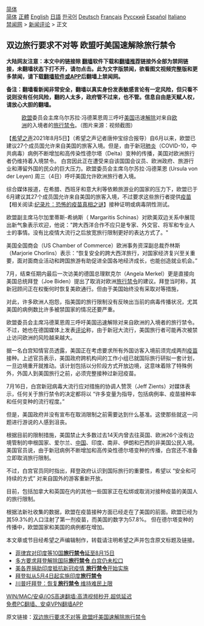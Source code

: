  <!-- 面包屑导航 --> <div class="breadcrumb"><!-- GTranslate: https://gtranslate.io/ -->  <div class="switcher notranslate">  <div class="selected">  <a href="#" onclick="return false;"> 简体</a>  </div>  <div class="option">  <a href="https://www.bannedbook.org" onclick="doGTranslate('zh-CN|zh-CN');jQuery('div.switcher div.selected a').html(jQuery(this).html());return false;" title="简体中文" class="nturl selected"> 简体</a>  <a href="https://www.bannedbook.org/zh-tw/" onclick="doGTranslate('zh-CN|zh-TW');jQuery('div.switcher div.selected a').html(jQuery(this).html());return false;" title="繁體中文" class="nturl"> 正體</a>  <a href="https://www.bannedbook.org/en/" onclick="doGTranslate('zh-CN|en');jQuery('div.switcher div.selected a').html(jQuery(this).html());return false;" title="English" class="nturl"> English</a>  <a href="https://www.bannedbook.org/ja/" onclick="doGTranslate('zh-CN|ja');jQuery('div.switcher div.selected a').html(jQuery(this).html());return false;" title="日本語" class="nturl"> 日語</a>  <a href="https://www.bannedbook.org/ko/" onclick="doGTranslate('zh-CN|ko');jQuery('div.switcher div.selected a').html(jQuery(this).html());return false;" title="한국어" class="nturl"> 한국어</a>  <a href="https://www.bannedbook.org/de/" onclick="doGTranslate('zh-CN|de');jQuery('div.switcher div.selected a').html(jQuery(this).html());return false;" title="Deutsch" class="nturl"> Deutsch</a>  <a href="https://www.bannedbook.org/fr/" onclick="doGTranslate('zh-CN|fr');jQuery('div.switcher div.selected a').html(jQuery(this).html());return false;" title="Français" class="nturl"> Français</a>  <a href="https://www.bannedbook.org/ru/" onclick="doGTranslate('zh-CN|ru');jQuery('div.switcher div.selected a').html(jQuery(this).html());return false;" title="Русский" class="nturl"> Русский</a>  <a href="https://www.bannedbook.org/es/" onclick="doGTranslate('zh-CN|es');jQuery('div.switcher div.selected a').html(jQuery(this).html());return false;" title="Español" class="nturl"> Español</a>  <a href="https://www.bannedbook.org/it/" onclick="doGTranslate('zh-CN|it');jQuery('div.switcher div.selected a').html(jQuery(this).html());return false;" title="Italiano" class="nturl"> Italiano</a>  </div>  </div>      <div class='breadcrumb-sub'><!-- Breadcrumb NavXT 6.3.0 --> <a href="https://www.bannedbook.org/" class="home">禁闻网</a> &gt; <a href="https://www.bannedbook.org/bnews/comments/" class="category">新闻评论</a> &gt; 正文</div></div><h2>双边旅行要求不对等 欧盟吁美国速解除旅行禁令</h2> <p class="notice"><b>大陆网友注意：本文中的链接除 <a href="https://github.com/bannedbook/fanqiang" >翻墙</a>软件下载和<a href="https://github.com/killgcd/justmysocks/blob/master/README.md">翻墙推荐</a>链接外全部为禁网链接，未翻墙状态下打不开，请勿点击。此为文字版禁闻，欲看图文视频完整版和更多禁闻，请下载<a href="https://github.com/bannedbook/fanqiang">翻墙软件或APP</a>后翻墙上禁闻网。</p><p>备注：翻墙看新闻非常安全，翻墙以真实身份发表敏感言论有一定风险，但只看不说则没有任何风险，翻的人太多，政府管不过来，也不管。信息自由是天赋人权，请放心大胆的翻墙。</b></p>  <div class="entry"> <figure><figcaption><a href="https://www.bannedbook.org/bnews/tag/%e6%ac%a7%e7%9b%9f/" class="st_tag internal_tag" rel="tag" title="标签 欧盟 下的日志">欧盟</a>委员会主席乌尔苏拉·冯德莱恩周三呼吁<a href="https://www.bannedbook.org/bnews/tag/%e7%be%8e%e5%9b%bd/" class="st_tag internal_tag" rel="tag" title="标签 美国 下的日志">美国</a>迅速<a href="https://www.bannedbook.org/bnews/tag/%E8%A7%A3%E9%99%A4/" class="st_tag internal_tag" rel="tag" title="标签 解除 下的日志">解除</a>对来自<a href="https://www.bannedbook.org/bnews/tag/%e6%ac%a7%e6%b4%b2/" class="st_tag internal_tag" rel="tag" title="标签 欧洲 下的日志">欧洲</a>的入境者的<a href="https://www.bannedbook.org/bnews/tag/%E6%97%85%E8%A1%8C/" class="st_tag internal_tag" rel="tag" title="标签 旅行 下的日志">旅行</a><a href="https://www.bannedbook.org/bnews/tag/%E7%A6%81%E4%BB%A4/" class="st_tag internal_tag" rel="tag" title="标签 禁令 下的日志">禁令</a>。（图片来源：视频截图）</figcaption></figure> <p>【<span class='wp_keywordlink_affiliate'><a href="https://www.soundofhope.org" title="希望之声" target="_blank">希望之声</a></span>2021年8月5日】（希望之声记者唐仲宝综合报导）自6月以来，欧盟已建议27个成员国允许来自美国的旅客入境。但是，由于新冠<a href="https://www.bannedbook.org/bnews/tag/%e8%82%ba%e7%82%8e/" class="st_tag internal_tag" rel="tag" title="标签 肺炎 下的日志">肺炎</a>（COVID-10，中共病毒）病例不断增加和高传染性德尔塔（Delta）变种的传播，美国对欧洲旅行者仍维持着入境禁令。 白宫因此正在遭受来自该国国会议员、欧洲政府、旅游行业和滞留外国的民众的巨大压力。欧盟委员会主席乌尔苏拉·冯德莱恩 (Ursula von der Leyen) 周三（4日）呼吁美国允许欧洲旅行者入境。 </p> <p>综合媒体报道，在希腊、西班牙和意大利等依赖旅游业的国家的压力下，欧盟已于6月建议其27个成员国允许来自美国的旅客入境，不过要求这些旅行者提供<span class='wp_keywordlink'><a href="https://www.bannedbook.org/bnews/tculture/20160630/551027.html" title="疫苗" target="_blank">疫苗</a></span>【相关阅读:<a href='https://www.bannedbook.org/bnews/topimagenews/20180408/925060.html' target='_blank'>纪录片：恐怖的疫苗真相之谜</a>】接种证明或病毒阴性测试。</p> <p>欧盟副主席马尔加里蒂斯-希纳斯（ Margaritis Schinas）对欧美双边关系中展现出新气象表示欢迎，他说：&quot;跨大西洋合作不应只是专家、外交官、将军和专业人士的事情。没有比疫情大流行之后放宽旅行限制更好的表达方式了。&quot;   </p> <p>美国全国商会（US Chamber of Commerce）欧洲事务资深副总裁乔林斯（Marjorie Chorlins）表示：“恢复安全的跨大西洋旅行，对国家经济复兴至关重要，面对面商业活动和跨国旅游有助促进全国各地经济成长，也能创造就业机会。”</p>  <p>7月，结束任期内最后一次访美的德国总理默克尔（Angela Merkel）更是直接向美国总统拜登（Joe Biden）提出了取消对欧洲<a href="https://www.bannedbook.org/bnews/tag/%E6%97%85%E8%A1%8C%E7%A6%81%E4%BB%A4/" class="st_tag internal_tag" rel="tag" title="标签 旅行禁令 下的日志">旅行禁令</a>的建议。拜登当时称，其新冠顾问正在权衡何时恢复美欧通行。但由于美国始终没有采取对等措施， </p> <p>对此，许多欧洲人抱怨，指美国的旅行限制没有反映出当前的病毒传播状况，尤其美国的病例数比许多被禁国家的情况还要严重。</p> <p>欧盟委员会主席冯德莱恩周三呼吁美国迅速解除对来自欧洲的入境者的旅行禁令。不过，她也在德国媒体上发表<span class='wp_keywordlink_affiliate'><a href="https://www.bannedbook.org/bnews/comments/" title="新闻评论" target="_blank">评论</a></span>称，由于新冠大流行，美国旅行者可能再次被禁止访问欧洲的风险越来越大。</p> <p>据一名白宫知情官员透露，美国正在考虑要求所有外国访客入境前须完成两剂<a href="https://www.bannedbook.org/bnews/tag/%e7%96%ab%e8%8b%97/" class="st_tag internal_tag" rel="tag" title="标签 疫苗 下的日志">疫苗</a>接种。上述官员表示，美国政府跨机构间的工作小组已就国际旅行研拟一套计划，一旦边境重开就推动。该计划包括以分阶段方式开放边境，这意味着除了特殊例外，外国人到美国旅行之前，必须完整接种过新冠疫苗。</p>  <p>7月16日，白宫新冠病毒大流行应对措施的协调人赞茨（Jeff Zients）对媒体表示，任何关于旅行禁令的决定都将以 “许多变量为指导，包括病例率、疫苗接种率和任何变种的流行程度。”</p> <p>但是，美国政府并没有宣布在取消限制之前需要达到什么基准。这使那些就这一问题进行游说的人感到沮丧。</p> <p>根据目前的限制措施，美国禁止大多数过去14天内曾去往英国、欧洲26个没有边境管制的申根国家、爱尔兰、<span class='wp_keywordlink_affiliate'><a href="https://www.bannedbook.org/" title="中国" target="_blank">中国</a></span>、印度、南非、伊朗和巴西的非美国公民入境。美国官员说，由于新冠病例不断增加和高传染性德尔塔变种的传播，白宫还不准备立即取消旅行限制。</p> <p>不过，白宫官员同时指出，拜登政府认识到国际旅行的重要性，希望以 “安全和可持续的方式” 对来自国外的游客重新开放。</p>  <p>目前，包括加拿大和英国在内的其他一些国家正在松绑或取消对接种疫苗的美国人的旅行限制。</p> <p>根据法新社收集的数据，欧盟在疫苗接种方面已经走在了美国的前面。欧盟已经为其59.3%的人口注射了第一剂疫苗，而美国的数字为57.8%。 但在德尔塔变种的传播中，欧盟国家和美国的病例都在增加。 </p> <p>本文章或节目经希望之声编辑制作，转载请注明希望之声并包含原文标题及链接。 </p> <ul class='op-related-articles' title='相关阅读'> <li><a href='https://www.bannedbook.org/bnews/baitai/20210731/1597721.html' target='_blank'>菲律宾对印度等10国<b>旅行禁令</b>延至8月15日</a></li> <li><a href='https://www.bannedbook.org/bnews/comments/20210706/1581451.html' target='_blank'>多方要求拜登解除国际<b>旅行禁令</b> 白宫仍未松口</a></li> <li><a href='https://www.bannedbook.org/bnews/worldnews/usa/20210505/1539779.html' target='_blank'>美各界捐助印度抵抗新冠疫情 <b>旅行禁令</b>开始实施</a></li> <li><a href='https://www.bannedbook.org/bnews/worldnews/usa/20210501/1537287.html' target='_blank'>拜登拟从5月4日起实施印度<b>旅行禁令</b></a></li> <li><a href='https://www.bannedbook.org/bnews/comments/20210421/1530902.html' target='_blank'>川普吁拜登：恢复<b>旅行禁令</b> 维持难民上限</a></li> </ul> <p class="texttj"> <a href="https://github.com/bannedbook/fanqiang/wiki/V2ray%E6%9C%BA%E5%9C%BA" target="_blank">WIN/MAC/安卓/iOS高速翻墙:高清视频秒开,超低延迟</a><br/> <a href="https://github.com/bannedbook/fanqiang/wiki/%E7%A6%81%E9%97%BB%E7%BD%91%E5%AE%89%E5%8D%93%E7%BF%BB%E5%A2%99%E6%96%B0%E9%97%BBAPP" target="_blank">免费PC翻墙、安卓VPN翻墙APP</a></p> <p>原文链接：<a class="src_link"  href="https://www.soundofhope.org/post/532703" target="_blank">双边旅行要求不对等 欧盟吁美国速解除旅行禁令</a></p><a name='sharetosocial'></a>  <div style="margin-bottom:5px;padding-bottom:5px;clear:both"> <div id="archive-pix-1" class="banner-ads"> <!-- AuctionX Display platform tag START --> <div id="26318x728x90x621x_ADSLOT2" clicktrack="%%CLICK_URL_ESC%%"></div> <!-- AuctionX Display platform tag END --> </div> <div id="archive-pix-2" class="banner-ads"> <!-- AuctionX Display platform tag START --> <div id="26315x300x250x621x_ADSLOT2" clicktrack="%%CLICK_URL_ESC%%"></div> <!-- AuctionX Display platform tag END --> </div> </div>  <div id="archive-pix-1" class="banner-ads"> <!-- AuctionX Display platform tag START --> <div id="26318x728x90x621x_ADSLOT3" clicktrack="%%CLICK_URL_ESC%%"></div> <!-- AuctionX Display platform tag END --> </div> </div><!--END ENTRY--> 